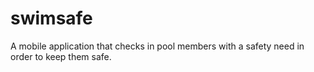 # swimsafe
A mobile application that checks in pool members with a safety need in order to keep them safe. 
